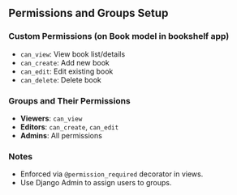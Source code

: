 ## Permissions and Groups Setup

### Custom Permissions (on Book model in bookshelf app)
- `can_view`: View book list/details
- `can_create`: Add new book
- `can_edit`: Edit existing book
- `can_delete`: Delete book

### Groups and Their Permissions
- **Viewers**: `can_view`
- **Editors**: `can_create`, `can_edit`
- **Admins**: All permissions

### Notes
- Enforced via `@permission_required` decorator in views.
- Use Django Admin to assign users to groups.